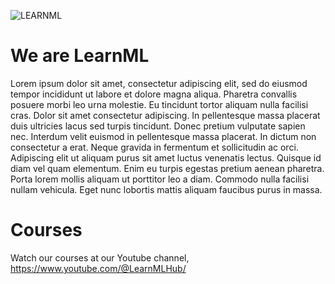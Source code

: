![LEARNML](https://github.com/CortuxAI/.github/assets/86798194/d8cc654f-ff39-4afa-b8a6-b17af93f06a0)
# We are LearnML
Lorem ipsum dolor sit amet, consectetur adipiscing elit, sed do eiusmod tempor incididunt ut labore et dolore magna aliqua. Pharetra convallis posuere morbi leo urna molestie. Eu tincidunt tortor aliquam nulla facilisi cras. Dolor sit amet consectetur adipiscing. In pellentesque massa placerat duis ultricies lacus sed turpis tincidunt. Donec pretium vulputate sapien nec. Interdum velit euismod in pellentesque massa placerat. In dictum non consectetur a erat. Neque gravida in fermentum et sollicitudin ac orci. Adipiscing elit ut aliquam purus sit amet luctus venenatis lectus. Quisque id diam vel quam elementum. Enim eu turpis egestas pretium aenean pharetra. Porta lorem mollis aliquam ut porttitor leo a diam. Commodo nulla facilisi nullam vehicula. Eget nunc lobortis mattis aliquam faucibus purus in massa.


# Courses
Watch our courses at our Youtube channel, https://www.youtube.com/@LearnMLHub/
